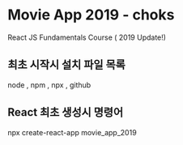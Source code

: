 # Movie App 2019 - choks

React JS Fundamentals Course ( 2019 Update!)


## 최초 시작시 설치 파일 목록
node , npm , npx , github 


## React 최초 생성시 명령어
npx create-react-app movie_app_2019
